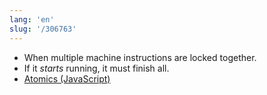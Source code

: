 ```yaml
---
lang: 'en'
slug: '/306763'
---
```


- When multiple machine instructions are locked together.
- If it _starts_ running, it must finish all.
- [Atomics (JavaScript)](./../.././docs/pages/Atomics%20%28JavaScript%29.md)

<head>
  <html lang="en-US"/>
</head>
